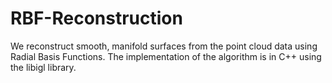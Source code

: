 # RBF-Reconstruction
We reconstruct smooth, manifold surfaces from the point cloud data using Radial Basis Functions. The implementation of the algorithm is in C++ using the libigl library. 
